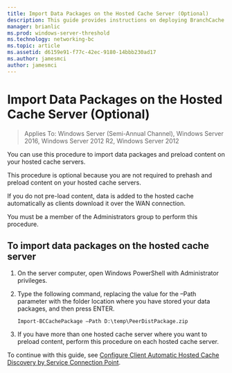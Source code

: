 ```yaml
---
title: Import Data Packages on the Hosted Cache Server (Optional)
description: This guide provides instructions on deploying BranchCache in hosted cache mode on computers running Windows Server 2016 and Windows 10
manager: brianlic
ms.prod: windows-server-threshold
ms.technology: networking-bc
ms.topic: article
ms.assetid: d6159e91-f77c-42ec-9180-14bbb230ad17
ms.author: jamesmci
author: jamesmci
---
```


# Import Data Packages on the Hosted Cache Server \(Optional\)

>Applies To: Windows Server (Semi-Annual Channel), Windows Server 2016, Windows Server 2012 R2, Windows Server 2012

You can use this procedure to import data packages and preload content on your hosted cache servers.

This procedure is optional because you are not required to prehash and preload content on your hosted cache servers.

If you do not pre\-load content, data is added to the hosted cache automatically as clients download it over the WAN connection.

You must be a member of the Administrators group to perform this procedure.

## To import data packages on the hosted cache server  

1. On the server computer, open Windows PowerShell with Administrator privileges.

2. Type the following command, replacing the value for the –Path parameter with the folder location where you have stored your data packages, and then press ENTER.

    ```  
    Import-BCCachePackage –Path D:\temp\PeerDistPackage.zip
    ```  

3. If you have more than one hosted cache server where you want to preload content, perform this procedure on each hosted cache server.

To continue with this guide, see [Configure Client Automatic Hosted Cache Discovery by Service Connection Point](10-Bc-Client-By-Scp.md).
